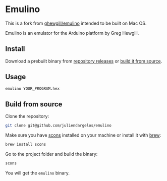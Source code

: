 # Emulino

This is a fork from [ghewgill/emulino](https://github.com/ghewgill/emulino) intended to be built on Mac OS.

Emulino is an emulator for the Arduino platform by Greg Hewgill.

## Install

Download a prebuilt binary from [repository releases](https://github.com/juliendargelos/emulino/releases) or [build it from source](#build-from-source).

## Usage

```bash
emulino YOUR_PROGRAM.hex
```

## Build from source

Clone the repository:

```bash
git clone git@github.com/juliendargelos/emulino
```

Make sure you have [scons](https://scons.org) installed on your machine or install it with [brew](https://brew.sh):

```bash
brew install scons
```

Go to the project folder and build the binary:

```bash
scons
```

You will get the `emulino` binary.
